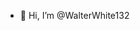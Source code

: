 - 👋 Hi, I’m @WalterWhite132

<!---
WalterWhite132/WalterWhite132 is a ✨ special ✨ repository because its `README.md` (this file) appears on your GitHub profile.
You can click the Preview link to take a look at your changes.
--->
